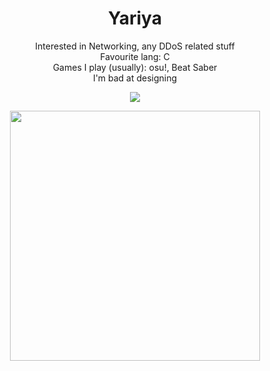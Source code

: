 <h1 align="center">Yariya</h1>
<p align="center">Interested in Networking, any DDoS related stuff<br>Favourite lang: C<br>Games I play (usually): osu!, Beat Saber<br>I'm bad at designing</p>
<p align="center">
    <img src="https://github-readme-stats.vercel.app/api/?username=Yariya&title_color=4F8CC9&text_color=9f9f9f&show_icons=true&bg_color=00000000&hide_border=true&icon_color=4F8CC9&hide_title=true&count_private=true" /></p>
<p align="center"><img src="https://www.abuseipdb.com/contributor/55003.svg" width="400" height="400"></a>
